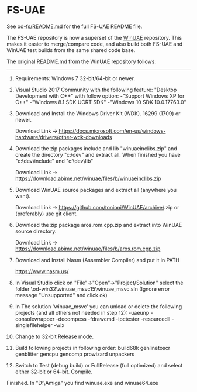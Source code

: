 # FS-UAE

See [od-fs/README.md](od-fs/README.md) for the full FS-UAE README file.

The FS-UAE repository is now a superset of the
[WinUAE](https://github.com/tonioni/WinUAE) repository. This makes it easier to
merge/compare code, and also build both FS-UAE and WinUAE test builds from the
same shared code base.

The original README.md from the WinUAE repository follows:

---

1) Requirements: Windows 7 32-bit/64-bit or newer.

2) Visual Studio 2017 Community with the following feature:
	"Desktop Development with C++" with follow option:
	-"Support Windows XP for C++"
	-"Windows 8.1 SDK UCRT SDK"
	-"Windows 10 SDK 10.0.17763.0"

3) Download and Install the Windows Driver Kit (WDK). 16299 (1709) or newer.
		
	Download Link -> https://docs.microsoft.com/en-us/windows-hardware/drivers/other-wdk-downloads
	
4) Download the zip packages include and lib "winuaeinclibs.zip" and create the directory "c:\dev" and extract all. When finished you have "c:\dev\include" and \"c:\dev\lib" 
	 	 
	Download Link -> https://download.abime.net/winuae/files/b/winuaeinclibs.zip
		
5) Download WinUAE source packages and extract all (anywhere you want).

	Download Link -> https://github.com/tonioni/WinUAE/archive/<version>.zip
	or (preferably) use git client.

6) Download the zip package aros.rom.cpp.zip and extract into WinUAE source directory.

	Download Link -> https://download.abime.net/winuae/files/b/aros.rom.cpp.zip	
				
7) Download and Install Nasm (Assembler Compiler) and put it in PATH

	https://www.nasm.us/

8) In Visual Studio click on "File"->"Open"->"Project/Solution" select the folder <source directory>\od-win32\winuae_msvc15\winuae_msvc.sln (Ignore error message "Unsupported" and click ok)

9) In The solution 'winuae_msvc' you can unload or delete the following projects (and all others not needed in step 12):
	-uaeunp
	-consolewrapper
	-decompess
	-fdrawcmd
	-ipctester
	-resourcedll
	-singlefilehelper
	-wix

10) Change to 32-bit Release mode.

11) Build following projects in following order:
	build68k
	genlinetoscr
	genblitter
	gencpu
	gencomp
	prowizard
	unpackers
		
12) Switch to Test (debug build) or FullRelease (full optimized) and select either 32-bit or 64-bit. Compile.

Finished. In "D:\Amiga\" you find winuae.exe and winuae64.exe
